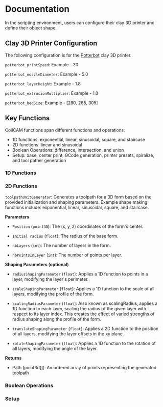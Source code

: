 # Documentation

In the scripting environment, users can configure their clay 3D printer and define their object shape. 

## Clay 3D Printer Configuration

The following configuration is for the [Potterbot](https://3dpotter.com/) clay 3D printer.

`potterbot_printSpeed`: Example - 30

`potterbot_nozzleDiameter`: Example - 5.0

`potterbot_layerHeight`: Example - 1.8

`potterbot_extrusionMultiplier`: Example - 1.0

`potterbot_bedSize`: Example - [280, 265, 305]

## Key Functions

CoilCAM functions span different functions and operations:

- 1D functions: exponential, linear, sinusoidal, square, and staircase
- 2D functions: linear and sinusoidal
- Boolean Operations: difference, intersection, and union
- Setup: base, center print, GCode generation, printer presets, spiralize, and tool pather generation

### 1D Functions

### 2D Functions

`toolpathUnitGenerator`: Generates a toolpath for a 3D form based on the provided initialization and shaping parameters. Example shape making functions include: exponential, linear, sinusoidal, square, and staircase.

**Parameters**

- `Position` (`point3D`): The (x, y, z) coordinates of the form's center.

- `Initial radius` (`float`): The radius of the base form.
  
- `nbLayers` (`int`): The number of layers in the form.

- `nbPointsInLayer` (`int`): The number of points per layer.

**Shaping Parameters (optional)**

- `radiusShapingParameter` (`float`): Applies a 1D function to points in a layer, modifying the layer's perimeter.

- `scaleShapingParameter` (`float`): Applies a 1D function to the scale of all layers, modifying the profile of the form.

- `scalingRadiusParameter` (`float`): Also known as scalingRadius, applies a 1D function to each layer, scaling the radius of the given layer with respect to its layer index. This creates the effect of varied strengths of radius shaping along the profile of the form.

- `translateShapingParameter` (`float`): Applies a 2D function to the position of all layers, modifying the layer offsets in the xy plane.

- `rotateShapingParameter` (`float`): Applies a 1D function to the rotation of all layers, modifying the angle of the layer.

**Returns**

- Path (point3d[]): An ordered array of points representing the generated toolpath

### Boolean Operations

### Setup